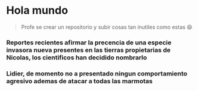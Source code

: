# Hola mundo

>Profe se crear un repositorio y subir cosas tan inutiles como estas :smile:

### Reportes recientes afirmar la precencia de una especie invasora nueva presentes en las tierras propietarias de Nicolas, los cientificos han decidido nombrarlo
### Lidier, de momento no a presentado ningun comportamiento agresivo ademas de atacar a todas las marmotas